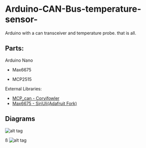 # Arduino-CAN-Bus-temperature-sensor-
Arduino with a can transceiver and temperature probe. that is all.

## Parts:

Arduino Nano

- Max6675

- MCP2515

External Libraries:
- [MCP_can - Coryjfowler](https://github.com/coryjfowler/MCP_CAN_lib)
- [Max6675 - SiriUli(Adafruit Fork)](https://github.com/SirUli/MAX6675)

## Diagrams

![alt tag](https://github.com/theHeathLee/Arduino-CAN-Bus-temperature-sensor-/blob/master/Pictures/frSchematic.png?raw=true "Connected oldtimer banner")

ß
![alt tag](https://github.com/theHeathLee/Arduino-CAN-Bus-temperature-sensor-/blob/master/Pictures/frBreadboared.png?raw=true "Connected oldtimer banner")

